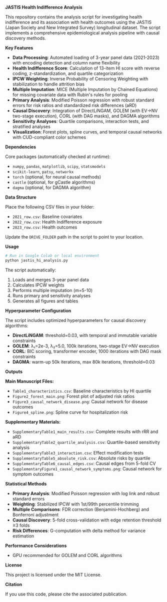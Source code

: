 **JASTIS Health Indifference Analysis**

This repository contains the analysis script for investigating health indifference and its association with health outcomes using the JASTIS (Japan Society and New Integrated Survey) longitudinal dataset. The script implements a comprehensive epidemiological analysis pipeline with causal discovery methods.

**Key Features**

* **Data Processing**: Automated loading of 3-year panel data (2021-2023) with encoding detection and column name flexibility
* **Health Indifference Score**: Calculation of 13-item HI score with reverse coding, z-standardization, and quartile categorization
* **IPCW Weighting**: Inverse Probability of Censoring Weighting with stabilization to handle attrition bias
* **Multiple Imputation**: MICE (Multiple Imputation by Chained Equations) for missing covariate data with Rubin's rules for pooling
* **Primary Analysis**: Modified Poisson regression with robust standard errors for risk ratios and standardized risk differences (aRD)
* **Causal Discovery**: Integration of DirectLiNGAM, GOLEM (with EV→NV two-stage execution), CORL (with DAG masks), and DAGMA algorithms
* **Sensitivity Analyses**: Quartile comparisons, interaction tests, and stratified analyses
* **Visualization**: Forest plots, spline curves, and temporal causal networks with CUD-compliant color schemes

**Dependencies**

Core packages (automatically checked at runtime):
* `numpy`, `pandas`, `matplotlib`, `scipy`, `statsmodels`
* `scikit-learn`, `patsy`, `networkx`
* `torch` (optional, for neural causal methods)
* `castle` (optional, for gCastle algorithms)
* `dagma` (optional, for DAGMA algorithm)

**Data Structure**

Place the following CSV files in your folder:
* `2021_row.csv`: Baseline covariates
* `2022_row.csv`: Health Indifference exposure
* `2023_row.csv`: Health outcomes

Update the `DRIVE_FOLDER` path in the script to point to your location.

**Usage**

```python
# Run in Google Colab or local environment
python jastis_hi_analysis.py
```

The script automatically:
1. Loads and merges 3-year panel data
2. Calculates IPCW weights
3. Performs multiple imputation (m=5-10)
4. Runs primary and sensitivity analyses
5. Generates all figures and tables

**Hyperparameter Configuration**

The script includes optimized hyperparameters for causal discovery algorithms:
* **DirectLiNGAM**: threshold=0.03, with temporal and immutable variable constraints
* **GOLEM**: λ₁=2e-3, λ₂=5.0, 100k iterations, two-stage EV→NV execution
* **CORL**: BIC scoring, transformer encoder, 1000 iterations with DAG mask constraints
* **DAGMA**: warm-up 50k iterations, max 80k iterations, threshold=0.03

**Outputs**

**Main Manuscript Files:**
* `Table1_characteristics.csv`: Baseline characteristics by HI quartile
* `Figure2_forest_main.png`: Forest plot of adjusted risk ratios
* `Figure3_causal_network_disease.png`: Causal network for disease outcomes
* `Figure4_spline.png`: Spline curve for hospitalization risk

**Supplementary Materials:**
* `SupplementaryTable1_main_results.csv`: Complete results with rRR and aRD
* `SupplementaryTable2_quartile_analysis.csv`: Quartile-based sensitivity analysis
* `SupplementaryTable3_interaction.csv`: Effect modification tests
* `SupplementaryTable5_absolute_risk.csv`: Absolute risks by quartile
* `SupplementaryTable6_causal_edges.csv`: Causal edges from 5-fold CV
* `SupplementaryFigure1_causal_network_symptoms.png`: Causal network for symptom outcomes

**Statistical Methods**

* **Primary Analysis**: Modified Poisson regression with log link and robust standard errors
* **Weighting**: Stabilized IPCW with 1st/99th percentile trimming
* **Multiple Comparisons**: FDR correction (Benjamini-Hochberg) and Bonferroni adjustment
* **Causal Discovery**: 5-fold cross-validation with edge retention threshold ≥3 folds
* **Risk Differences**: G-computation with delta method for variance estimation

**Performance Considerations**

* GPU recommended for GOLEM and CORL algorithms

**License**

This project is licensed under the MIT License.

**Citation**

If you use this code, please cite the associated publication.

